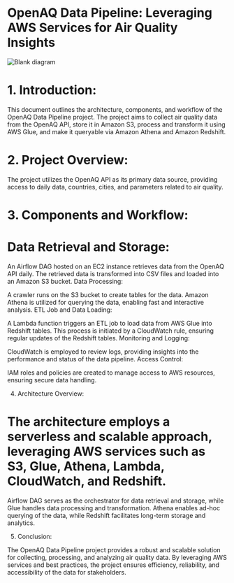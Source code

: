 # OpenAQ Data Pipeline: Leveraging AWS Services for Air Quality Insights

![Blank diagram](https://github.com/Boxydaa/Air_quality_Index_AIRFLOW_STREAMING/assets/152782315/4b584df7-a244-4032-b887-8a8b98c4edd4)


# 1. Introduction:

This document outlines the architecture, components, and workflow of the OpenAQ Data Pipeline project. The project aims to collect air quality data from the OpenAQ API, store it in Amazon S3, process and transform it using AWS Glue, and make it queryable via Amazon Athena and Amazon Redshift.

# 2. Project Overview:

The project utilizes the OpenAQ API as its primary data source, providing access to daily data, countries, cities, and parameters related to air quality.

# 3. Components and Workflow:

# Data Retrieval and Storage:

An Airflow DAG hosted on an EC2 instance retrieves data from the OpenAQ API daily.
The retrieved data is transformed into CSV files and loaded into an Amazon S3 bucket.
Data Processing:

A crawler runs on the S3 bucket to create tables for the data.
Amazon Athena is utilized for querying the data, enabling fast and interactive analysis.
ETL Job and Data Loading:

A Lambda function triggers an ETL job to load data from AWS Glue into Redshift tables.
This process is initiated by a CloudWatch rule, ensuring regular updates of the Redshift tables.
Monitoring and Logging:

CloudWatch is employed to review logs, providing insights into the performance and status of the data pipeline.
Access Control:

IAM roles and policies are created to manage access to AWS resources, ensuring secure data handling.

4. Architecture Overview:

# The architecture employs a serverless and scalable approach, leveraging AWS services such as S3, Glue, Athena, Lambda, CloudWatch, and Redshift.
Airflow DAG serves as the orchestrator for data retrieval and storage, while Glue handles data processing and transformation.
Athena enables ad-hoc querying of the data, while Redshift facilitates long-term storage and analytics.

5. Conclusion:

The OpenAQ Data Pipeline project provides a robust and scalable solution for collecting, processing, and analyzing air quality data.
By leveraging AWS services and best practices, the project ensures efficiency, reliability, and accessibility of the data for stakeholders.
